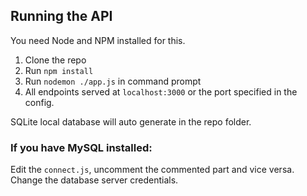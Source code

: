 ## Running the API

You need Node and NPM installed for this.

1) Clone the repo
2) Run `npm install`
3) Run `nodemon ./app.js` in command prompt
4) All endpoints served at `localhost:3000` or the port specified in the config.

SQLite local database will auto generate in the repo folder. 

### If you have MySQL installed:
Edit the `connect.js`, uncomment the commented part and vice versa. Change the database server credentials. 
